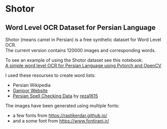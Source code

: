 # Shotor
## Word Level OCR Dataset for Persian Language

Shotor (means camel in Persian) is a free synthetic dataset for Word Level OCR.    
The current version contains 120000 images and corresponding words.  

To see an example of using the Shotor dataset see this notebook:  
[A simple word level OCR for Persian Language using Pytorch and OpenCV](https://github.com/amirabbasasadi/PersianOCR)  


I used these resourses to create word lists:  
- Persian Wikipedia
- [Ganjoor Website](https://ganjoor.net/)
- [Persian Spell Checking Data](https://github.com/reza1615/Persian-Spell-checker) by [reza1615](https://github.com/reza1615)

The images have been generated using multiple fonts:
- a few fonts from https://rastikerdar.github.io/
- and a some font from https://www.fontirani.ir/
